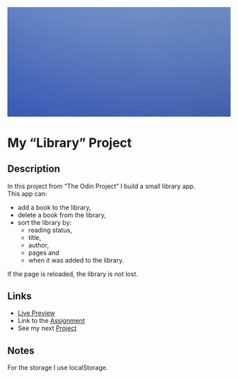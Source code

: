 ![preview gif](../img/construction.png) 

# My “Library” Project

## Description
In this project from “The Odin Project” I build a small library app.  <br>
This app can:
- add a book to the library,
- delete a book from the library,
- sort the library by:
  - reading status,
  - title,
  - author,
  - pages and
  - when it was added to the library.

If the page is reloaded, the library is not lost.

## Links
- [Live Preview](https://tomsoerr.github.io/odin-library/)
- Link to the [Assignment](https://www.theodinproject.com/lessons/node-path-javascript-library)
- See my next [Project](https://github.com/TomSoerr/odin-tic-tac-toe/)

## Notes
For the storage I use localStorage.
